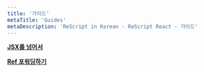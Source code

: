 ```yaml
---
title: '가이드'
metaTitle: 'Guides'
metaDescription: 'ReScript in Korean - ReScript React - 가이드'
---
```


**[JSX를 넘어서](/ReScript-React/04-Guides/01-Beyond-JSX)**

**[Ref 포워딩하기](/ReScript-React/04-Guides/02-Forwarding-Refs)**
